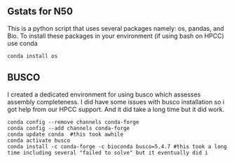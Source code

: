## Gstats for N50
This is a python script that uses several packages namely: os, pandas, and Bio. 
To install these packages in your environment (if using bash on HPCC) use conda

    conda install os
  
## BUSCO
I created a dedicated environment for using busco which assesses assembly completeness.  I did have some issues with busco installation so i got help from our HPCC support. And it did take a long time but it did work. 

    conda config --remove channels conda-forge
    conda config --add channels conda-forge
    conda update conda  #this took awhile
    conda activate busco
    conda install -c conda-forge -c bioconda busco=5.4.7 #this took a long time including several "failed to solve" but it eventually did i

  
